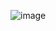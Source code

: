 ![image](https://user-images.githubusercontent.com/42119724/198850662-30b744e0-268a-489d-a3d5-75cd2ce743da.png)
